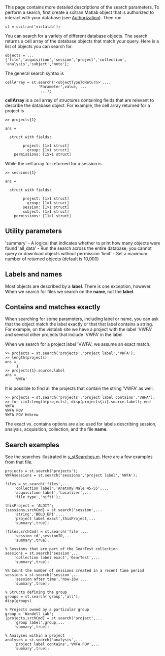 This page contains more detailed descriptions of the search parameters. To perform a search, first create a scitran Matlab object that is authorized to interact with your database (see [Authorization](Authorization)).  Then run

    st = scitran('vistalab');

You can search for a variety of different database objects.  The search returns a cell array of the database objects that match your query. Here is a list of objects you can search for.
```
objects = ...
{'file','acquisition','session','project','collection', 'analysis','subject','note'};
```
The general search syntax is
```
cellArray = st.search('<objectTypeToReturn>',...
               'Parameter',value, ...
                ...);
```
**cellArray** is a cell array of structures containing fields that are relevant to describe the database object.  For example, the cell array returned for a project is
```
>> projects{1}

ans = 

  struct with fields:

        project: [1×1 struct]
          group: [1×1 struct]
    permissions: [15×1 struct]
```
While the cell array for returned for a session is

```
>> sessions{1}

ans = 

  struct with fields:

        project: [1×1 struct]
          group: [1×1 struct]
        session: [1×1 struct]
        subject: [1×1 struct]
    permissions: [11×1 struct]
```

## Utility parameters

'summary'  - A logical that indicates whether to print how many objects were found
'all_data' - Run the search across the entire database; you cannot query or download objects without permission
'limit'    - Set a maximum number of returned objects (default is 10,000)

## Labels and names

Most objects are described by a **label**.  There is one exception, however.  When we search for files we search on the **name**, not the **label**.

## Contains and matches exactly

When searching for some parameters, including label or name, you can ask that the object match the label exactly or that that label contains a string.   For example, on the vistalab site we have a project with the label 'VWFA' and several other projects that include 'VWFA' in the label.  

When we search for a project label 'VWFA', we assume an exact match.

```
>> projects = st.search('projects','project label','VWFA');
>> length(projects)
ans =
     1
>> projects{1}.source.label
ans =
    'VWFA'
```

It is possible to find all the projects that contain the string 'VWFA' as well.

```
>> projects = st.search('projects','project label contains','VWFA');
>> for ii=1:length(projects), disp(projects{ii}.source.label); end
VWFA
VWFA FOV
VWFA FOV Hebrew
```
The exact vs. contains options are also used for labels describing session, analysis, acquisition, collection, and the file **name**.

## Search examples

See the searches illustrated in [s_stSearches.m](https://github.com/scitran/client/blob/master/scripts/s_stSearches.m). Here are a few examples from that file.

```
projects = st.search('projects');
VWFAsessions = st.search('sessions','project label','VWFA');
    
files = st.search('files',...
    'collection label','Anatomy Male 45-55',...
    'acquisition label','Localizer',...
    'file type','nifti');

thisProject = 'ALDIT';
[sessions,srchCmd] = st.search('session',...
    'string','BOLD_EPI',...
    'project label exact',thisProject,...
    'summary',true);

[files,srchCmd] = st.search('file',...
    'session id',sessionID,...
    'summary',true);

% Sessions that are part of the GearTest collection
sessions = st.search('session',...
    'collection label exact','GearTest',...
    'summary',true);

%% Count the number of sessions created in a recent time period
sessions = st.search('session',...
    'session after time','now-16w',...
    'summary',true);

% Structs defining the group
groups = st.search('group','all');
disp(groups)

% Projects owned by a particular group
group = 'Wandell Lab';
[projects,srchCmd] = st.search('project',...
    'group label',group,...
    'summary',true);

% Analyses within a project
analyses = st.search('analysis',...
    'project label contains','VWFA FOV',...
    'summary',true);

```





